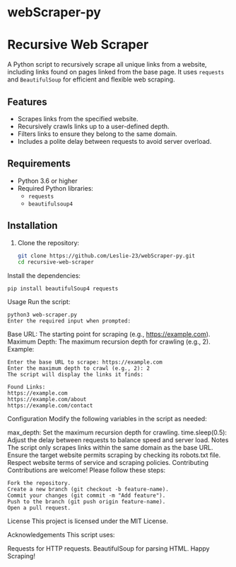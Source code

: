 # webScraper-py

# Recursive Web Scraper

A Python script to recursively scrape all unique links from a website, including links found on pages linked from the base page. It uses `requests` and `BeautifulSoup` for efficient and flexible web scraping.

## Features
- Scrapes links from the specified website.
- Recursively crawls links up to a user-defined depth.
- Filters links to ensure they belong to the same domain.
- Includes a polite delay between requests to avoid server overload.

## Requirements
- Python 3.6 or higher
- Required Python libraries:
  - `requests`
  - `beautifulsoup4`

## Installation
1. Clone the repository:
   ```bash
   git clone https://github.com/Leslie-23/webScraper-py.git
   cd recursive-web-scraper
Install the dependencies:
```
pip install beautifulSoup4 requests
```
Usage
Run the script:

```
python3 web-scraper.py
Enter the required input when prompted:
```
Base URL: The starting point for scraping (e.g., https://example.com).
Maximum Depth: The maximum recursion depth for crawling (e.g., 2).
Example:

```
Enter the base URL to scrape: https://example.com
Enter the maximum depth to crawl (e.g., 2): 2
The script will display the links it finds:
```

```
Found Links:
https://example.com
https://example.com/about
https://example.com/contact
```
Configuration
Modify the following variables in the script as needed:

max_depth: Set the maximum recursion depth for crawling.
time.sleep(0.5): Adjust the delay between requests to balance speed and server load.
Notes
The script only scrapes links within the same domain as the base URL.
Ensure the target website permits scraping by checking its robots.txt file.
Respect website terms of service and scraping policies.
Contributing
Contributions are welcome! Please follow these steps:

```
Fork the repository.
Create a new branch (git checkout -b feature-name).
Commit your changes (git commit -m "Add feature").
Push to the branch (git push origin feature-name).
Open a pull request.
```
License
This project is licensed under the MIT License.

Acknowledgements
This script uses:

Requests for HTTP requests.
BeautifulSoup for parsing HTML.
Happy Scraping!
